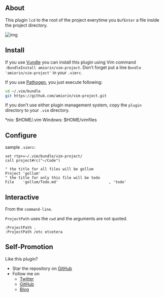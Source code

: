 ## About
This plugin ``lcd`` to the root of the project everytime you ``BufEnter`` a
file inside the project directory.

![img][0]

## Install
If you use [Vundle][1] you can install this plugin using Vim command `:BundleInstall amiorin/vim-project`.
Don't forget put a line `Bundle 'amiorin/vim-project'` in your `.vimrc`.

If you use [Pathogen][2], you just execute following:

```sh
cd ~/.vim/bundle
git https://github.com/amiorin/vim-project.git
```

If you don't use either plugin management system, copy the `plugin` directory to your `.vim` directory.

\*nix: $HOME/.vim
Windows: $HOME/vimfiles

## Configure
sample ``.vimrc``:

```vim
set rtp+=~/.vim/bundle/vim-project/
call project#rc("~/Code")

" the title for all files will be gollum
Project 'gollum'
" the title for only this file will be todo
File    'gollum/Todo.md'                       , 'todo'
```

## Interactive
From the ``command-line``.

``ProjectPath`` uses the ``cwd`` and the arguments are not quoted.
```vim
:ProjectPath .
:ProjectPath /etc etcetera
```

## Self-Promotion
Like this plugin?
* Star the repository on [GitHub](https://github.com/amiorin/vim-fenced-code-blocks)
* Follow me on
  * [Twitter](http://twitter.com/amiorin)
  * [GitHub](https://github.com/amiorin)
  * [Blog](http://albertomiorin.com)

[0]: https://pbs.twimg.com/media/BIcCUupCMAEG8Lg.png:large
[1]: https://github.com/gmarik/vundle.git
[2]: https://github.com/tpope/vim-pathogen
